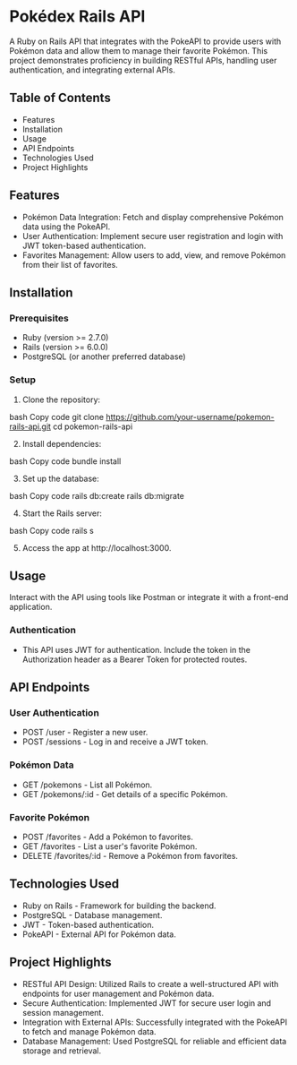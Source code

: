 # Pokédex Rails API

A Ruby on Rails API that integrates with the PokeAPI to provide users with Pokémon data and allow them to manage their favorite Pokémon. This project demonstrates proficiency in building RESTful APIs, handling user authentication, and integrating external APIs.

## Table of Contents
* Features
* Installation
* Usage
* API Endpoints
* Technologies Used
* Project Highlights

## Features
* Pokémon Data Integration: Fetch and display comprehensive Pokémon data using the PokeAPI.
* User Authentication: Implement secure user registration and login with JWT token-based authentication.
* Favorites Management: Allow users to add, view, and remove Pokémon from their list of favorites.

## Installation
### Prerequisites
* Ruby (version >= 2.7.0)
* Rails (version >= 6.0.0)
* PostgreSQL (or another preferred database)

### Setup
1. Clone the repository:

bash
Copy code
git clone https://github.com/your-username/pokemon-rails-api.git
cd pokemon-rails-api

2. Install dependencies:

bash
Copy code
bundle install

3. Set up the database:

bash
Copy code
rails db:create
rails db:migrate

4. Start the Rails server:

bash
Copy code
rails s

5. Access the app at http://localhost:3000.

## Usage
Interact with the API using tools like Postman or integrate it with a front-end application.

### Authentication
* This API uses JWT for authentication. Include the token in the Authorization header as a Bearer Token for protected routes.

## API Endpoints
### User Authentication
* POST /user - Register a new user.
* POST /sessions - Log in and receive a JWT token.
### Pokémon Data
* GET /pokemons - List all Pokémon.
* GET /pokemons/:id - Get details of a specific Pokémon.
### Favorite Pokémon
* POST /favorites - Add a Pokémon to favorites.
* GET /favorites - List a user's favorite Pokémon.
* DELETE /favorites/:id - Remove a Pokémon from favorites.

## Technologies Used
* Ruby on Rails - Framework for building the backend.
* PostgreSQL - Database management.
* JWT - Token-based authentication.
* PokeAPI - External API for Pokémon data.

## Project Highlights
* RESTful API Design: Utilized Rails to create a well-structured API with endpoints for user management and Pokémon data.
* Secure Authentication: Implemented JWT for secure user login and session management.
* Integration with External APIs: Successfully integrated with the PokeAPI to fetch and manage Pokémon data.
* Database Management: Used PostgreSQL for reliable and efficient data storage and retrieval.
